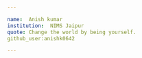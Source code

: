 ```yaml
---

name:  Anish kumar
institution:  NIMS Jaipur
quote: Change the world by being yourself.
github_user:anishk0642

---
```

